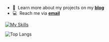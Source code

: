 - :book: &nbsp;Learn more about my projects on my **[blog](https://www.sentomk.icu)**
- :computer: &nbsp;Reach me via **[email](mailto:sentomk040924@gmail.com)**

[![My Skills](https://skillicons.dev/icons?i=cpp,cmake,lua,unreal,linux,rust)](https://skillicons.dev)

![Top Langs](https://github-readme-stats.vercel.app/api/top-langs/?username=sentomk&theme=dracula)

